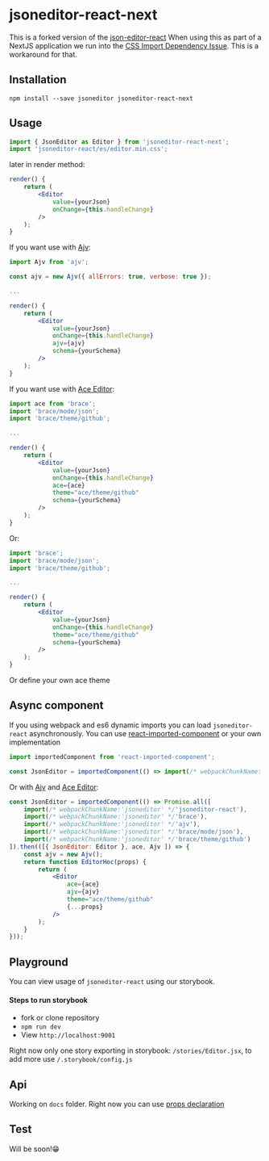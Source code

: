 # jsoneditor-react-next

This is a forked version of the [json-editor-react](https://github.com/vankop/jsoneditor-react)
When using this as part of a NextJS application we run into the [CSS Import Dependency Issue](https://github.com/vercel/next.js/blob/master/errors/css-npm.md).
This is a workaround for that.

## Installation

```
npm install --save jsoneditor jsoneditor-react-next
```

## Usage

```javascript
import { JsonEditor as Editor } from 'jsoneditor-react-next';
import 'jsoneditor-react/es/editor.min.css';
```

later in render method:

```jsx
render() {
    return (
        <Editor
            value={yourJson}
            onChange={this.handleChange}
        />
    );
}
```

If you want use with [Ajv](https://github.com/epoberezkin/ajv):

```jsx
import Ajv from 'ajv';

const ajv = new Ajv({ allErrors: true, verbose: true });

...

render() {
    return (
        <Editor
            value={yourJson}
            onChange={this.handleChange}
            ajv={ajv}
            schema={yourSchema}
        />
    );
}
```

If you want use with [Ace Editor](https://github.com/thlorenz/brace):

```jsx
import ace from 'brace';
import 'brace/mode/json';
import 'brace/theme/github';

...

render() {
    return (
        <Editor
            value={yourJson}
            onChange={this.handleChange}
            ace={ace}
            theme="ace/theme/github"
            schema={yourSchema}
        />
    );
}
```

Or:

```jsx
import 'brace';
import 'brace/mode/json';
import 'brace/theme/github';

...

render() {
    return (
        <Editor
            value={yourJson}
            onChange={this.handleChange}
            theme="ace/theme/github"
            schema={yourSchema}
        />
    );
}
```

Or define your own ace theme

## Async component

If you using webpack and es6 dynamic imports you can load ```jsoneditor-react``` asynchronously.
You can use [react-imported-component](https://github.com/theKashey/react-imported-component) or your own implementation

```javascript
import importedComponent from 'react-imported-component';

const JsonEditor = importedComponent(() => import(/* webpackChunkName:'jsoneditor' */'jsoneditor-react'));
```

Or with [Ajv](https://github.com/epoberezkin/ajv) and [Ace Editor](https://github.com/thlorenz/brace):

```jsx
const JsonEditor = importedComponent(() => Promise.all([
    import(/* webpackChunkName:'jsoneditor' */'jsoneditor-react'),
    import(/* webpackChunkName:'jsoneditor' */'brace'),
    import(/* webpackChunkName:'jsoneditor' */'ajv'),
    import(/* webpackChunkName:'jsoneditor' */'brace/mode/json'),
    import(/* webpackChunkName:'jsoneditor' */'brace/theme/github')
]).then(([{ JsonEditor: Editor }, ace, Ajv ]) => {
    const ajv = new Ajv();
    return function EditorHoc(props) {
        return (
            <Editor
                ace={ace}
                ajv={ajv}
                theme="ace/theme/github"
                {...props}
            />
        );
    }
}));
```

## Playground

You can view usage of ```jsoneditor-react``` using our storybook.

#### Steps to run storybook

* fork or clone repository
* ```npm run dev```
* View ```http://localhost:9001```

Right now only one story exporting in storybook: ```/stories/Editor.jsx```, to add more use ```/.storybook/config.js```

## Api

Working on ```docs``` folder.
Right now you can use [props declaration](/src/Editor.jsx)

## Test

Will be soon!😁

